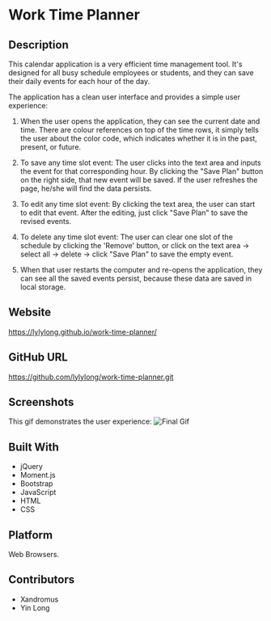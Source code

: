 # Work Time Planner

## Description

This calendar application is a very efficient time management tool. It's designed for all busy schedule employees or students, and they can save their daily events for each hour of the day.

The application has a clean user interface and provides a simple user experience:

1. When the user opens the application, they can see the current date and time. There are colour references on top of the time rows, it simply tells the user about the color code, which indicates whether it is in the past, present, or future.

2. To save any time slot event:
   The user clicks into the text area and inputs the event for that corresponding hour. By clicking the "Save Plan" button on the right side, that new event will be saved. If the user refreshes the page, he/she will find the data persists.

3. To edit any time slot event:
   By clicking the text area, the user can start to edit that event. After the editing, just click "Save Plan" to save the revised events.

4. To delete any time slot event:
   The user can clear one slot of the schedule by clicking the 'Remove' button, or click on the text area -> select all -> delete -> click "Save Plan" to save the empty event.

5. When that user restarts the computer and re-opens the application, they can see all the saved events persist, because these data are saved in local storage.

## Website

https://lylylong.github.io/work-time-planner/

## GitHub URL

https://github.com/lylylong/work-time-planner.git

## Screenshots

This gif demonstrates the user experience:
![Final Gif](https://user-images.githubusercontent.com/70302749/95025635-438b7100-0659-11eb-9d26-ed1fae8d3bcf.gif)

## Built With

- jQuery
- Moment.js
- Bootstrap
- JavaScript
- HTML
- CSS

## Platform

Web Browsers.​

## Contributors

- Xandromus
- Yin Long
